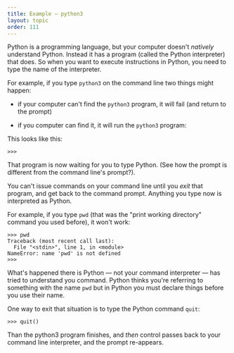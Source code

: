 ```yaml
---
title: Example — python3
layout: topic
order: 111
---
```


Python is a programming language, but your computer doesn't _natively_ understand Python. Instead it has a program (called the Python interpreter) that does. So when you want to execute instructions in Python, you need to type the name of the interpreter.

For example, if you type `python3` on the command line two things might happen:

* if your computer can't find the `python3` program, it will fail (and return to the prompt)

* if you computer can find it, it will run the `python3` program:

This looks like this:

    >>>

That program is now waiting for you to type Python. (See how the prompt is different from the command line's prompt?).

You can't issue commands on your command line until you _exit_ that program, and get back to the command prompt. Anything you type now is interpreted as Python.

For example, if you type `pwd` (that was the "print working directory" command you used before), it won't work:

    >>> pwd
    Traceback (most recent call last):
      File "<stdin>", line 1, in <module>
    NameError: name 'pwd' is not defined
    >>> 

What's happened there is Python — not your command interpreter — has tried to understand you command. Python thinks you're referring to something with the name `pwd` but in Python you
must declare things before you use their name.

One way to exit that situation is to type the Python command `quit`:

    >>> quit()

Than the python3 program finishes, and _then_ control passes back to your command line interpreter, and the prompt re-appears.